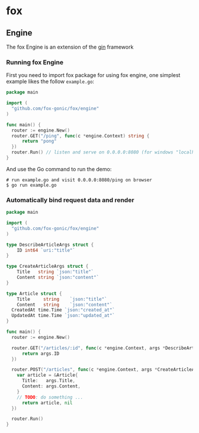 # fox

## Engine

The fox Engine is an extension of the [gin](https://github.com/gin-gonic/gin) framework

### Running fox Engine

First you need to import fox package for using fox engine, one simplest example likes the follow `example.go`:

```go
package main

import (
  "github.com/fox-gonic/fox/engine"
)

func main() {
  router := engine.New()
  router.GET("/ping", func(c *engine.Context) string {
	  return "pong"
  })
  router.Run() // listen and serve on 0.0.0.0:8080 (for windows "localhost:8080")
}
```

And use the Go command to run the demo:

```
# run example.go and visit 0.0.0.0:8080/ping on browser
$ go run example.go
```

### Automatically bind request data and render

```go
package main

import (
  "github.com/fox-gonic/fox/engine"
)

type DescribeArticleArgs struct {
	ID int64 `uri:"title"`
}

type CreateArticleArgs struct {
	Title   string `json:"title"`
	Content string `json:"content"`
}

type Article struct {
	Title     string    `json:"title"`
	Content   string    `json:"content"`
  CreatedAt time.Time `json:"created_at"`
  UpdatedAt time.Time `json:"updated_at"`
}

func main() {
  router := engine.New()

  router.GET("/articles/:id", func(c *engine.Context, args *DescribeArticleArgs) int64 {
	  return args.ID
  })

  router.POST("/articles", func(c *engine.Context, args *CreateArticleArgs) (*Article, error) {
    var article = &Article{
      Title:   args.Title,
      Content: args.Content,
    }
    // TODO: do something ...
	  return article, nil
  })

  router.Run()
}
```